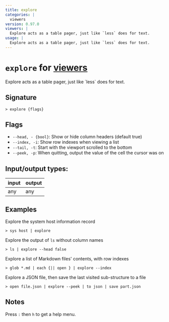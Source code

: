```yaml
---
title: explore
categories: |
  viewers
version: 0.97.0
viewers: |
  Explore acts as a table pager, just like `less` does for text.
usage: |
  Explore acts as a table pager, just like `less` does for text.
---
```

<!-- This file is automatically generated. Please edit the command in https://github.com/nushell/nushell instead. -->

# `explore` for [viewers](/commands/categories/viewers.md)

<div class='command-title'>Explore acts as a table pager, just like `less` does for text.</div>

## Signature

```> explore {flags} ```

## Flags

 -  `--head, - {bool}`: Show or hide column headers (default true)
 -  `--index, -i`: Show row indexes when viewing a list
 -  `--tail, -t`: Start with the viewport scrolled to the bottom
 -  `--peek, -p`: When quitting, output the value of the cell the cursor was on


## Input/output types:

| input | output |
| ----- | ------ |
| any   | any    |

## Examples

Explore the system host information record
```nu
> sys host | explore

```

Explore the output of `ls` without column names
```nu
> ls | explore --head false

```

Explore a list of Markdown files' contents, with row indexes
```nu
> glob *.md | each {|| open } | explore --index

```

Explore a JSON file, then save the last visited sub-structure to a file
```nu
> open file.json | explore --peek | to json | save part.json

```

## Notes
Press `:` then `h` to get a help menu.